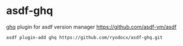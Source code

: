# asdf-ghq
[ghq](https://github.com/motemen/ghq) plugin for asdf version manager https://github.com/asdf-vm/asdf

```
asdf plugin-add ghq https://github.com/ryodocx/asdf-ghq.git
```
